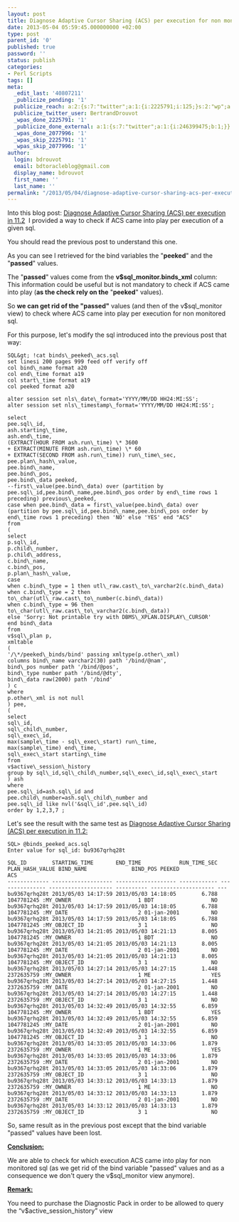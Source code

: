 ```yaml
---
layout: post
title: Diagnose Adaptive Cursor Sharing (ACS) per execution for non monitored sql
date: 2013-05-04 05:59:45.000000000 +02:00
type: post
parent_id: '0'
published: true
password: ''
status: publish
categories:
- Perl Scripts
tags: []
meta:
  _edit_last: '40807211'
  _publicize_pending: '1'
  publicize_reach: a:2:{s:7:"twitter";a:1:{i:2225791;i:125;}s:2:"wp";a:1:{i:0;i:30;}}
  publicize_twitter_user: BertrandDrouvot
  _wpas_done_2225791: '1'
  _publicize_done_external: a:1:{s:7:"twitter";a:1:{i:246399475;b:1;}}
  _wpas_done_2077996: '1'
  _wpas_skip_2225791: '1'
  _wpas_skip_2077996: '1'
author:
  login: bdrouvot
  email: bdtoracleblog@gmail.com
  display_name: bdrouvot
  first_name: ''
  last_name: ''
permalink: "/2013/05/04/diagnose-adaptive-cursor-sharing-acs-per-execution-for-non-monitored-sql/"
---
```


Into this blog post: [Diagnose Adaptive Cursor Sharing (ACS) per execution in 11.2](http://bdrouvot.wordpress.com/2013/05/01/diagnose-adaptive-cursor-sharing-acs-per-execution-in-11-2/ "Diagnose Adaptive Cursor Sharing (ACS) per execution in 11.2")  I provided a way to check if ACS came into play per execution of a given sql.

You should read the previous post to understand this one.

As you can see I retrieved for the bind variables the "**peeked**" and the "**passed**" values.

The "**passed**" values come from the **v$sql\_monitor.binds\_xml** column:  This information could be useful but is not mandatory to check if ACS came into play (**as the check rely on the** "**peeked**" values).

So **we can get rid of the "passed"** values (and then of the v$sql\_monitor view) to check where ACS came into play per execution for non monitored sql.

For this purpose, let's modify the sql introduced into the previous post that way:

```
SQL&gt; !cat binds\_peeked\_acs.sql  
set linesi 200 pages 999 feed off verify off  
col bind\_name format a20  
col end\_time format a19  
col start\_time format a19  
col peeked format a20

alter session set nls\_date\_format='YYYY/MM/DD HH24:MI:SS';  
alter session set nls\_timestamp\_format='YYYY/MM/DD HH24:MI:SS';

select  
pee.sql\_id,  
ash.starting\_time,  
ash.end\_time,  
(EXTRACT(HOUR FROM ash.run\_time) \* 3600  
+ EXTRACT(MINUTE FROM ash.run\_time) \* 60  
+ EXTRACT(SECOND FROM ash.run\_time)) run\_time\_sec,  
pee.plan\_hash\_value,  
pee.bind\_name,  
pee.bind\_pos,  
pee.bind\_data peeked,  
--first\_value(pee.bind\_data) over (partition by pee.sql\_id,pee.bind\_name,pee.bind\_pos order by end\_time rows 1 preceding) previous\_peeked,  
case when pee.bind\_data = first\_value(pee.bind\_data) over (partition by pee.sql\_id,pee.bind\_name,pee.bind\_pos order by end\_time rows 1 preceding) then 'NO' else 'YES' end "ACS"  
from  
(  
select  
p.sql\_id,  
p.child\_number,  
p.child\_address,  
c.bind\_name,  
c.bind\_pos,  
p.plan\_hash\_value,  
case  
when c.bind\_type = 1 then utl\_raw.cast\_to\_varchar2(c.bind\_data)  
when c.bind\_type = 2 then to\_char(utl\_raw.cast\_to\_number(c.bind\_data))  
when c.bind\_type = 96 then to\_char(utl\_raw.cast\_to\_varchar2(c.bind\_data))  
else 'Sorry: Not printable try with DBMS\_XPLAN.DISPLAY\_CURSOR'  
end bind\_data  
from  
v$sql\_plan p,  
xmltable  
(  
'/\*/peeked\_binds/bind' passing xmltype(p.other\_xml)  
columns bind\_name varchar2(30) path '/bind/@nam',  
bind\_pos number path '/bind/@pos',  
bind\_type number path '/bind/@dty',  
bind\_data raw(2000) path '/bind'  
) c  
where  
p.other\_xml is not null  
) pee,  
(  
select  
sql\_id,  
sql\_child\_number,  
sql\_exec\_id,  
max(sample\_time - sql\_exec\_start) run\_time,  
max(sample\_time) end\_time,  
sql\_exec\_start starting\_time  
from  
v$active\_session\_history  
group by sql\_id,sql\_child\_number,sql\_exec\_id,sql\_exec\_start  
) ash  
where  
pee.sql\_id=ash.sql\_id and  
pee.child\_number=ash.sql\_child\_number and  
pee.sql\_id like nvl('&sql\_id',pee.sql\_id)  
order by 1,2,3,7 ;  
```

Let's see the result with the same test as [Diagnose Adaptive Cursor Sharing (ACS) per execution in 11.2:](http://bdrouvot.wordpress.com/2013/05/01/diagnose-adaptive-cursor-sharing-acs-per-execution-in-11-2/ "Diagnose Adaptive Cursor Sharing (ACS) per execution in 11.2")

    SQL> @binds_peeked_acs.sql
    Enter value for sql_id: bu9367qrhq28t

    SQL_ID        STARTING_TIME       END_TIME            RUN_TIME_SEC PLAN_HASH_VALUE BIND_NAME              BIND_POS PEEKED               ACS
    ------------- ------------------- ------------------- ------------ --------------- -------------------- ---------- -------------------- ---
    bu9367qrhq28t 2013/05/03 14:17:59 2013/05/03 14:18:05        6.788      1047781245 :MY_OWNER                     1 BDT                  NO
    bu9367qrhq28t 2013/05/03 14:17:59 2013/05/03 14:18:05        6.788      1047781245 :MY_DATE                      2 01-jan-2001          NO
    bu9367qrhq28t 2013/05/03 14:17:59 2013/05/03 14:18:05        6.788      1047781245 :MY_OBJECT_ID                 3 1                    NO
    bu9367qrhq28t 2013/05/03 14:21:05 2013/05/03 14:21:13        8.005      1047781245 :MY_OWNER                     1 BDT                  NO
    bu9367qrhq28t 2013/05/03 14:21:05 2013/05/03 14:21:13        8.005      1047781245 :MY_DATE                      2 01-jan-2001          NO
    bu9367qrhq28t 2013/05/03 14:21:05 2013/05/03 14:21:13        8.005      1047781245 :MY_OBJECT_ID                 3 1                    NO
    bu9367qrhq28t 2013/05/03 14:27:14 2013/05/03 14:27:15        1.448      2372635759 :MY_OWNER                     1 ME                   YES
    bu9367qrhq28t 2013/05/03 14:27:14 2013/05/03 14:27:15        1.448      2372635759 :MY_DATE                      2 01-jan-2001          NO
    bu9367qrhq28t 2013/05/03 14:27:14 2013/05/03 14:27:15        1.448      2372635759 :MY_OBJECT_ID                 3 1                    NO
    bu9367qrhq28t 2013/05/03 14:32:49 2013/05/03 14:32:55        6.859      1047781245 :MY_OWNER                     1 BDT                  YES
    bu9367qrhq28t 2013/05/03 14:32:49 2013/05/03 14:32:55        6.859      1047781245 :MY_DATE                      2 01-jan-2001          NO
    bu9367qrhq28t 2013/05/03 14:32:49 2013/05/03 14:32:55        6.859      1047781245 :MY_OBJECT_ID                 3 1                    NO
    bu9367qrhq28t 2013/05/03 14:33:05 2013/05/03 14:33:06        1.879      2372635759 :MY_OWNER                     1 ME                   YES
    bu9367qrhq28t 2013/05/03 14:33:05 2013/05/03 14:33:06        1.879      2372635759 :MY_DATE                      2 01-jan-2001          NO
    bu9367qrhq28t 2013/05/03 14:33:05 2013/05/03 14:33:06        1.879      2372635759 :MY_OBJECT_ID                 3 1                    NO
    bu9367qrhq28t 2013/05/03 14:33:12 2013/05/03 14:33:13        1.879      2372635759 :MY_OWNER                     1 ME                   NO
    bu9367qrhq28t 2013/05/03 14:33:12 2013/05/03 14:33:13        1.879      2372635759 :MY_DATE                      2 01-jan-2001          NO
    bu9367qrhq28t 2013/05/03 14:33:12 2013/05/03 14:33:13        1.879      2372635759 :MY_OBJECT_ID                 3 1                    NO

So, same result as in the previous post except that the bind variable "passed" values have been lost.

<span style="text-decoration:underline;">**Conclusion:**</span>

We are able to check for which execution ACS came into play for non monitored sql (as we get rid of the bind variable "passed" values and as a consequence we don't query the v$sql\_monitor view anymore).

<span style="text-decoration:underline;">**Remark:**</span>

You need to purchase the Diagnostic Pack in order to be allowed to query the “v$active\_session\_history” view
